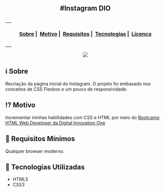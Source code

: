 <h2 align = "center">#Instagram DIO</h2>
___

<h3 align="center">
  <a href="#information_source-sobre">Sobre</a>&nbsp;|&nbsp;
  <a href="#interrobang-motivo">Motivo</a>&nbsp;|&nbsp;
  <a href="#seedling-requisitos-mínimos">Requisitos</a>&nbsp;|&nbsp;
  <a href="#rocket-tecnologias-utilizadas">Tecnologias</a>&nbsp;|&nbsp;
  <a href="#licença">Licença</a>
</h3>
___

<p align="center">
  <img src="https://image.prntscr.com/image/cTwsxaQQRbOPYKj8OvwP4Q.png" max-width="750">
</p>

## :information_source: Sobre
Recriação da página inicial do Instagram.
O projeto foi embasado nos conceitos de CSS Flexbox e um pouco de responsividade.
## :interrobang: Motivo
Incrementar minhas habilidades com CSS e HTML por meio do <a href = "https://web.digitalinnovation.one/track/html-web-developer" target = "_blank">Bootcamp HTML Web Developer da Digital Innovation One</a>
## :seedling: Requisitos Mínimos
Qualquer browser moderno.
## :rocket: Tecnologias Utilizadas 
- HTML5
- CSS3

